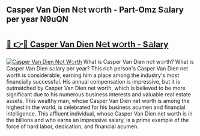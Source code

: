 ## Casper Van Dien N𝚎t w𝚘rth - Part-Omz S𝚊lary per year N9uQN

# <h2><a href="http://gc0eaf.nevu.top/?p=Casper+Van+Dien">🔗 👉🔴 Casper Van Dien N𝚎t w𝚘rth - S𝚊lary</a></h2>

[![Casper Van Dien N𝚎t W𝚘rth](https://i.imgur.com/Oavwk0R.jpeg)](http://gc0eaf.nevu.top/?p=Casper+Van+Dien)
What is Casper Van Dien n𝚎t w𝚘rth? What is Casper Van Dien s𝚊lary per year?
This rich person's Casper Van Dien net worth is considerable, earning him a place among the industry's most financially successful. His annual compensation is impressive, but it is outmatched by Casper Van Dien net worth, which is believed to be more significant due to his numerous business interests and valuable real estate assets. This wealthy man, whose Casper Van Dien net worth is among the highest in the world, is celebrated for his business acumen and financial intelligence. This affluent individual, whose Casper Van Dien net worth is in the billions and who earns an impressive salary, is a prime example of the force of hard labor, dedication, and financial acumen.

